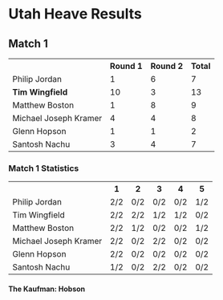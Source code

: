 # Utah Heave Results

## Match 1

<table>
  <tr>
    <th></th>
    <th>Round 1</th>
    <th>Round 2</th>
    <th>Total</th>
  </tr>
  <tr>
    <td>Philip Jordan</td>
    <td>1</td>
    <td>6</td>
    <td>7</td>
  </tr>
  <tr>
    <td><strong>Tim Wingfield</strong></td>
    <td>10</td>
    <td>3</td>
    <td>13</td>
  </tr>
  <tr>
    <td>Matthew Boston</td>
    <td>1</td>
    <td>8</td>
    <td>9</td>
  </tr>
  <tr>
    <td>Michael Joseph Kramer</td>
    <td>4</td>
    <td>4</td>
    <td>8</td>
  </tr>
  <tr>
    <td>Glenn Hopson</td>
    <td>1</td>
    <td>1</td>
    <td>2</td>
  </tr>
  <tr>
  <td>Santosh Nachu</td>
    <td>3</td>
    <td>4</td>
    <td>7</td>
  </tr>
</table>

### Match 1 Statistics

<table>
  <tr>
    <th></th>
    <th>1</th>
    <th>2</th>
    <th>3</th>
    <th>4</th>
    <th>5</th>
  </tr>
  <tr>
    <td>Philip Jordan</td>
    <td>2/2</td>
    <td>0/2</td>
    <td>0/2</td>
    <td>0/2</td>
    <td>1/2</td>
  </tr>
  <tr>
    <td>Tim Wingfield</td>
    <td>2/2</td>
    <td>2/2</td>
    <td>1/2</td>
    <td>1/2</td>
    <td>0/2</td>
  </tr>
  <tr>
    <td>Matthew Boston</td>
    <td>2/2</td>
    <td>1/2</td>
    <td>0/2</td>
    <td>0/2</td>
    <td>1/2</td>
  </tr>
  <tr>
    <td>Michael Joseph Kramer</td>
    <td>2/2</td>
    <td>0/2</td>
    <td>2/2</td>
    <td>0/2</td>
    <td>0/2</td>
  </tr>
  <tr>
    <td>Glenn Hopson</td>
    <td>2/2</td>
    <td>0/2</td>
    <td>0/2</td>
    <td>0/2</td>
    <td>0/2</td>
  </tr>
  <tr>
    <td>Santosh Nachu</td>
    <td>1/2</td>
    <td>0/2</td>
    <td>2/2</td>
    <td>0/2</td>
    <td>0/2</td>
  </tr>
</table>

#### The Kaufman: Hobson

